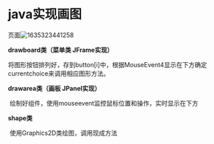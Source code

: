 # java实现画图

页面![1635323441258](C:\Users\admin\AppData\Local\Temp\1635323441258.png)

**drawboard类（菜单类 JFrame实现）**

​     将图形按钮排列好，存到button[i]中，根据MouseEvent4显示在下方确定currentchoice来调用相应图形方法。

**drawarea类（画板 JPanel实现）**

​    绘制好组件，使用mouseevent监控鼠标位置和操作，实时显示在下方

**shape类**

​      使用Graphics2D类绘图，调用现成方法

​        